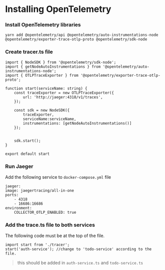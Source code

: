 # Installing OpenTelemetry

### Install OpenTelemetry libraries
```
yarn add @opentelemetry/api @opentelemetry/auto-instrumentations-node @opentelemetry/exporter-trace-otlp-proto @opentelemetry/sdk-node
```



### Create tracer.ts file
```
import { NodeSDK } from '@opentelemetry/sdk-node';
import { getNodeAutoInstrumentations } from '@opentelemetry/auto-instrumentations-node';
import { OTLPTraceExporter } from '@opentelemetry/exporter-trace-otlp-proto';

function start(serviceName: string) {
    const traceExporter = new OTLPTraceExporter({
        url: 'http://jaeger:4318/v1/traces',
    });

    const sdk = new NodeSDK({
        traceExporter,
        serviceName:serviceName,
        instrumentations: [getNodeAutoInstrumentations()]
    });


    sdk.start();
}

export default start
```


### Run Jaeger
Add the following service to `docker-compose.yml` file

```
jaeger:
image: jaegertracing/all-in-one
ports:
    - 4318
    - 16686:16686
environment:
    COLLECTOR_OTLP_ENABLED: true
```

### Add the trace.ts file to both services
The following code must be at the top of the file.
```
import start from './tracer';
start('auth-service'); //change to 'todo-service' according to the file.
```
> this should be added in `auth-service.ts` and `todo-service.ts`
